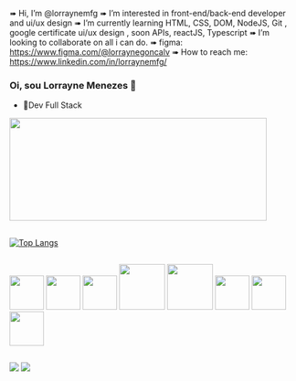 
➠ Hi, I’m @lorraynemfg
➠ I’m interested in front-end/back-end developer and ui/ux design
➠ I’m currently learning HTML, CSS, DOM, NodeJS, Git , google certificate ui/ux design , soon APIs, reactJS, Typescript
➠ I’m looking to collaborate on all i can do.
➠ figma: https://www.figma.com/@lorraynegoncalv
➠ How to reach me: https://www.linkedin.com/in/lorraynemfg/



### Oi, sou Lorrayne Menezes 👋


- 🔭Dev Full Stack

<div align-item=center>
 <a href="https://github.com/lorraynemfg">
  <img width="450em" height="180em" src="https://github-readme-stats-sigma-five.vercel.app/api?username=melch-raiol&show_icons=true&theme=nightowl&include_all_commits=true&count_private=true&custom_title=Melch%20Roza%20%27s%20GitHub%20Stats"/>
  
</div>
 
 ##
 
 [![Top Langs](https://github-readme-stats.vercel.app/api/top-langs/?username=melch-raiol)](https://github.com/anuraghazra/github-readme-stats)

##

<div>
            <img  height="60em"src="https://cdn.jsdelivr.net/gh/devicons/devicon/icons/javascript/javascript-plain.svg" />
            <img height="60em" src="https://cdn.jsdelivr.net/gh/devicons/devicon/icons/html5/html5-original.svg" />
            <img height="60em" src="https://cdn.jsdelivr.net/gh/devicons/devicon/icons/css3/css3-original.svg" />
            <img height="80em"src="https://cdn.jsdelivr.net/gh/devicons/devicon/icons/nodejs/nodejs-original-wordmark.svg" />
            <img height="80em" src="https://cdn.jsdelivr.net/gh/devicons/devicon/icons/npm/npm-original-wordmark.svg" />
             <img height="60em"src="https://cdn.jsdelivr.net/gh/devicons/devicon/icons/postgresql/postgresql-original-wordmark.svg" />
            <img height="60em" src="https://cdn.jsdelivr.net/gh/devicons/devicon/icons/react/react-original-wordmark.svg" />
             <img height="60em" src="https://cdn.iconscout.com/icon/free/png-512/figma-3521426-2944870.png?f=avif&w=256" />
 
            
</div>

 ##
 
<div >
<a href = "lorrayne.goncalves@ufv.br"><img src="https://img.shields.io/badge/Hotmail-D14836?style=for-the-badge&logo=gmail&logoColor=white" target="_blank"></a>
<a href="https://www.linkedin.com/in/lorraynemfg/" target="_blank"><img src="https://img.shields.io/badge/-LinkedIn-%230077B5?style=for-the-badge&logo=linkedin&logoColor=white" target="_blank"></a>
</div>


